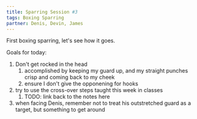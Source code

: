 ```yaml
---
title: Sparring Session #3
tags: Boxing Sparring
partner: Denis, Devin, James
---
```


First boxing sparring, let's see how it goes.

Goals for today:
1. Don't get rocked in the head
   1. accomplished by keeping my guard up, and my straight punches crisp and coming back to my cheek
   2. ensure I don't give the opponening for hooks
2. try to use the cross-over steps taught this week in classes
   1. TODO: link back to the notes here
3. when facing Denis, remember not to treat his outstretched guard as a target, but something to get around


